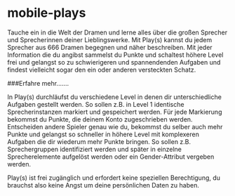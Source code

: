 # mobile-plays
Tauche ein in die Welt der Dramen und lerne alles über die großen Sprecher und Sprecherinnen deiner Lieblingswerke. Mit Play(s) kannst du jedem Sprecher aus 666 Dramen begegnen und näher beschreiben. Mit jeder Information die du angibst sammelst du Punkte und schaltest höhere Level frei und gelangst so zu schwierigeren und spannendenden Aufgaben und findest vielleicht sogar den ein oder anderen versteckten Schatz.

###Erfahre mehr.......

In Play(s) durchläufst du verschiedene Level in denen dir unterschiedliche Aufgaben gestellt werden. So sollen z.B. in Level 1 identische Sprecherinstanzen markiert und gespeichert werden. Für jede Markierung bekommst du Punkte, die deinem Konto zugeschrieben werden. Entscheiden andere Spieler genau wie du, bekommst du selber auch mehr Punkte und gelangst so schneller in höhere Level mit komplexeren Aufgaben die dir wiederum mehr Punkte bringen. 
So sollen z.B. Sprechergruppen identifiziert werden und später in einzelne Sprecherelemente aufgelöst werden oder ein Gender-Attribut vergeben werden.

Play(s) ist frei zugänglich und erfordert keine speziellen Berechtigung, du brauchst also keine Angst um deine persönlichen Daten zu haben. 







